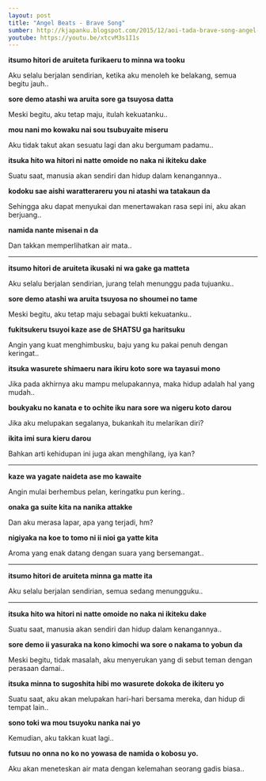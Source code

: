 ```yaml
---
layout: post
title: "Angel Beats - Brave Song"
sumber: http://kjapanku.blogspot.com/2015/12/aoi-tada-brave-song-angel-beats-ending.html?m=1 
youtube: https://youtu.be/xtcvM3s1I1s 
---
```


**itsumo hitori de aruiteta furikaeru to minna wa tooku**

Aku selalu berjalan sendirian, ketika aku menoleh ke belakang, semua begitu jauh..

**sore demo atashi wa aruita sore ga tsuyosa datta**

Meski begitu, aku tetap maju, itulah kekuatanku..

**mou nani mo kowaku nai sou tsubuyaite miseru**

Aku tidak takut akan sesuatu lagi dan aku bergumam padamu..

**itsuka hito wa hitori ni natte omoide no naka ni ikiteku dake**

Suatu saat, manusia akan sendiri dan hidup dalam kenangannya..

**kodoku sae aishi waratterareru you ni atashi wa tatakaun da**

Sehingga aku dapat menyukai dan menertawakan rasa sepi ini, aku akan berjuang..

**namida nante misenai n da**

Dan takkan memperlihatkan air mata..

****



**itsumo hitori de aruiteta ikusaki ni wa gake ga matteta**

Aku selalu berjalan sendirian, jurang telah menunggu pada tujuanku..

**sore demo atashi wa aruita tsuyosa no shoumei no tame**

Meski begitu, aku tetap maju sebagai bukti kekuatanku..

**fukitsukeru tsuyoi kaze ase de SHATSU ga haritsuku**

Angin yang kuat menghimbusku, baju yang ku pakai penuh dengan keringat..

**itsuka wasurete shimaeru nara ikiru koto sore wa tayasui mono**

Jika pada akhirnya aku mampu melupakannya, maka hidup adalah hal yang mudah..

**boukyaku no kanata e to ochite iku nara sore wa nigeru koto darou**

Jika aku melupakan segalanya, bukankah itu melarikan diri?

**ikita imi sura kieru darou**

Bahkan arti kehidupan ini juga akan menghilang, iya kan?

****



**kaze wa yagate naideta ase mo kawaite**

Angin mulai berhembus pelan, keringatku pun kering..

**onaka ga suite kita na nanika attakke**

Dan aku merasa lapar, apa yang terjadi, hm?

**nigiyaka na koe to tomo ni ii nioi ga yatte kita**

Aroma yang enak datang dengan suara yang bersemangat..

****



**itsumo hitori de aruiteta minna ga matte ita**

Aku selalu berjalan sendirian, semua sedang menungguku..

****



**itsuka hito wa hitori ni natte omoide no naka ni ikiteku dake**

Suatu saat, manusia akan sendiri dan hidup dalam kenangannya..

**sore demo ii yasuraka na kono kimochi wa sore o nakama to yobun da**

Meski begitu, tidak masalah, aku menyerukan yang di sebut teman dengan perasaan damai..

**itsuka minna to sugoshita hibi mo wasurete dokoka de ikiteru yo**

Suatu saat, aku akan melupakan hari-hari bersama mereka, dan hidup di tempat lain..

**sono toki wa mou tsuyoku nanka nai yo**

Kemudian, aku takkan kuat lagi..

**futsuu no onna no ko no yowasa de namida o kobosu yo.**

Aku akan meneteskan air mata dengan kelemahan seorang gadis biasa.. 

